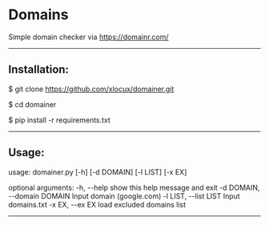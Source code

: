 # Domains
Simple domain checker via https://domainr.com/

-----------------------------------------------------------------------

## Installation:

$ git clone https://github.com/xlocux/domainer.git

$ cd domainer

$ pip install -r requirements.txt

------------------------------------------------------------------------


## Usage:

usage: domainer.py [-h] [-d DOMAIN] [-l LIST] [-x EX]

optional arguments:
  -h, --help            show this help message and exit
  -d DOMAIN, --domain DOMAIN
                        Input domain (google.com)
  -l LIST, --list LIST  Input domains.txt
  -x EX, --ex EX        load excluded domains list


  ------------------------------------------------------------------------
  
